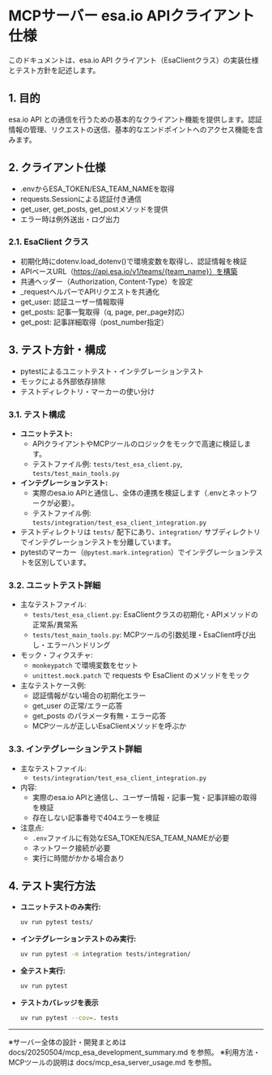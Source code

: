 # MCPサーバー esa.io APIクライアント仕様

このドキュメントは、esa.io API クライアント（EsaClientクラス）の実装仕様とテスト方針を記述します。

## 1. 目的

esa.io API との通信を行うための基本的なクライアント機能を提供します。認証情報の管理、リクエストの送信、基本的なエンドポイントへのアクセス機能を含みます。

## 2. クライアント仕様

- .envからESA_TOKEN/ESA_TEAM_NAMEを取得
- requests.Sessionによる認証付き通信
- get_user, get_posts, get_postメソッドを提供
- エラー時は例外送出・ログ出力

### 2.1. EsaClient クラス

- 初期化時にdotenv.load_dotenv()で環境変数を取得し、認証情報を検証
- APIベースURL（https://api.esa.io/v1/teams/{team_name}）を構築
- 共通ヘッダー（Authorization, Content-Type）を設定
- _requestヘルパーでAPIリクエストを共通化
- get_user: 認証ユーザー情報取得
- get_posts: 記事一覧取得（q, page, per_page対応）
- get_post: 記事詳細取得（post_number指定）

## 3. テスト方針・構成

- pytestによるユニットテスト・インテグレーションテスト
- モックによる外部依存排除
- テストディレクトリ・マーカーの使い分け

### 3.1. テスト構成
- **ユニットテスト:**
    - APIクライアントやMCPツールのロジックをモックで高速に検証します。
    - テストファイル例: `tests/test_esa_client.py`, `tests/test_main_tools.py`
- **インテグレーションテスト:**
    - 実際のesa.io APIと通信し、全体の連携を検証します（.envとネットワークが必要）。
    - テストファイル例: `tests/integration/test_esa_client_integration.py`
- テストディレクトリは `tests/` 配下にあり、`integration/` サブディレクトリでインテグレーションテストを分離しています。
- pytestのマーカー（`@pytest.mark.integration`）でインテグレーションテストを区別しています。

### 3.2. ユニットテスト詳細
- 主なテストファイル:
    - `tests/test_esa_client.py`: EsaClientクラスの初期化・APIメソッドの正常系/異常系
    - `tests/test_main_tools.py`: MCPツールの引数処理・EsaClient呼び出し・エラーハンドリング
- モック・フィクスチャ:
    - `monkeypatch` で環境変数をセット
    - `unittest.mock.patch` で requests や EsaClient のメソッドをモック
- 主なテストケース例:
    - 認証情報がない場合の初期化エラー
    - get_user の正常/エラー応答
    - get_posts のパラメータ有無・エラー応答
    - MCPツールが正しいEsaClientメソッドを呼ぶか

### 3.3. インテグレーションテスト詳細
- 主なテストファイル:
    - `tests/integration/test_esa_client_integration.py`
- 内容:
    - 実際のesa.io APIと通信し、ユーザー情報・記事一覧・記事詳細の取得を検証
    - 存在しない記事番号で404エラーを検証
- 注意点:
    - `.env`ファイルに有効なESA_TOKEN/ESA_TEAM_NAMEが必要
    - ネットワーク接続が必要
    - 実行に時間がかかる場合あり

## 4. テスト実行方法

- **ユニットテストのみ実行:**
    ```bash
    uv run pytest tests/
    ```
- **インテグレーションテストのみ実行:**
    ```bash
    uv run pytest -m integration tests/integration/
    ```
- **全テスト実行:**
    ```bash
    uv run pytest
    ```
- **テストカバレッジを表示**
    ```bash
    uv run pytest --cov=. tests
    ```
---

※サーバー全体の設計・開発まとめは docs/20250504/mcp_esa_development_summary.md を参照。
※利用方法・MCPツールの説明は docs/mcp_esa_server_usage.md を参照。
